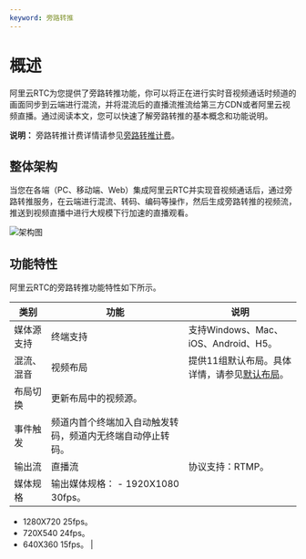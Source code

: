 ```yaml
---
keyword: 旁路转推
---
```


# 概述

阿里云RTC为您提供了旁路转推功能，你可以将正在进行实时音视频通话时频道的画面同步到云端进行混流，并将混流后的直播流推流给第三方CDN或者阿里云视频直播。通过阅读本文，您可以快速了解旁路转推的基本概念和功能说明。

**说明：** 旁路转推计费详情请参见[旁路转推计费](/cn.zh-CN/产品计费/计费方式/旁路转推计费.md)。

## 整体架构

当您在各端（PC、移动端、Web）集成阿里云RTC并实现音视频通话后，通过旁路转推服务，在云端进行混流、转码、编码等操作，然后生成旁路转推的视频流，推送到视频直播中进行大规模下行加速的直播观看。

![架构图](https://static-aliyun-doc.oss-accelerate.aliyuncs.com/assets/img/zh-CN/3545068951/p46085.png)

## 功能特性

阿里云RTC的旁路转推功能特性如下所示。

|类别|功能|说明|
|--|--|--|
|媒体源支持|终端支持|支持Windows、Mac、iOS、Android、H5。|
|混流、混音|视频布局|提供11组默认布局。具体详情，请参见[默认布局](/cn.zh-CN/高级功能/布局说明.md)。|
|布局切换|更新布局中的视频源。|
|事件触发|频道内首个终端加入自动触发转码，频道内无终端自动停止转码。|
|输出流|直播流|协议支持：RTMP。|
|媒体规格|输出媒体规格： -   1920X1080 30fps。
-   1280X720 25fps。
-   720X540 24fps。
-   640X360 15fps。 |

